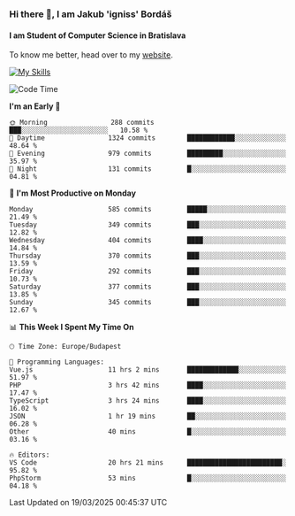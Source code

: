 ### Hi there 👋, I am Jakub 'igniss' Bordáš

#### I am Student of Computer Science in Bratislava
To know me better, head over to my [website](https://bordas.sk).

[![My Skills](https://skillicons.dev/icons?i=js,typescript,html,css,figma,svelte,vue,next,postgresql,nest,express,nodejs)](https://bordas.sk)


<!--START_SECTION:waka-->
![Code Time](http://img.shields.io/badge/Code%20Time-1%2C739%20hrs%2056%20mins-blue)

**I'm an Early 🐤** 

```text
🌞 Morning                288 commits         ███░░░░░░░░░░░░░░░░░░░░░░   10.58 % 
🌆 Daytime                1324 commits        ████████████░░░░░░░░░░░░░   48.64 % 
🌃 Evening                979 commits         █████████░░░░░░░░░░░░░░░░   35.97 % 
🌙 Night                  131 commits         █░░░░░░░░░░░░░░░░░░░░░░░░   04.81 % 
```
📅 **I'm Most Productive on Monday** 

```text
Monday                   585 commits         █████░░░░░░░░░░░░░░░░░░░░   21.49 % 
Tuesday                  349 commits         ███░░░░░░░░░░░░░░░░░░░░░░   12.82 % 
Wednesday                404 commits         ████░░░░░░░░░░░░░░░░░░░░░   14.84 % 
Thursday                 370 commits         ███░░░░░░░░░░░░░░░░░░░░░░   13.59 % 
Friday                   292 commits         ███░░░░░░░░░░░░░░░░░░░░░░   10.73 % 
Saturday                 377 commits         ███░░░░░░░░░░░░░░░░░░░░░░   13.85 % 
Sunday                   345 commits         ███░░░░░░░░░░░░░░░░░░░░░░   12.67 % 
```


📊 **This Week I Spent My Time On** 

```text
🕑︎ Time Zone: Europe/Budapest

💬 Programming Languages: 
Vue.js                   11 hrs 2 mins       █████████████░░░░░░░░░░░░   51.97 % 
PHP                      3 hrs 42 mins       ████░░░░░░░░░░░░░░░░░░░░░   17.47 % 
TypeScript               3 hrs 24 mins       ████░░░░░░░░░░░░░░░░░░░░░   16.02 % 
JSON                     1 hr 19 mins        ██░░░░░░░░░░░░░░░░░░░░░░░   06.28 % 
Other                    40 mins             █░░░░░░░░░░░░░░░░░░░░░░░░   03.16 % 

🔥 Editors: 
VS Code                  20 hrs 21 mins      ████████████████████████░   95.82 % 
PhpStorm                 53 mins             █░░░░░░░░░░░░░░░░░░░░░░░░   04.18 % 
```


 Last Updated on 19/03/2025 00:45:37 UTC
<!--END_SECTION:waka-->
